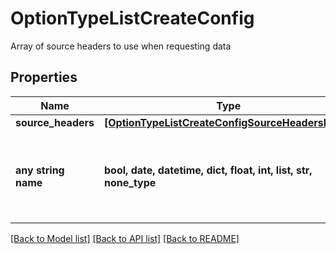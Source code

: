 # OptionTypeListCreateConfig

Array of source headers to use when requesting data

## Properties
Name | Type | Description | Notes
------------ | ------------- | ------------- | -------------
**source_headers** | [**[OptionTypeListCreateConfigSourceHeadersInner]**](OptionTypeListCreateConfigSourceHeadersInner.md) |  | [optional] 
**any string name** | **bool, date, datetime, dict, float, int, list, str, none_type** | any string name can be used but the value must be the correct type | [optional]

[[Back to Model list]](../README.md#documentation-for-models) [[Back to API list]](../README.md#documentation-for-api-endpoints) [[Back to README]](../README.md)


